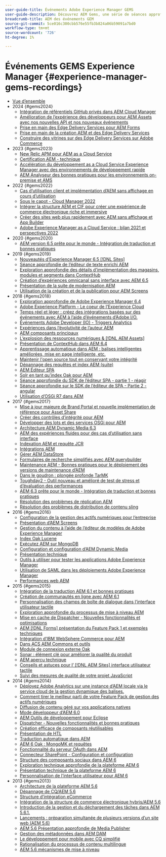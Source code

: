 ```yaml
---
user-guide-title: Événements Adobe Experience Manager GEMS
user-guide-description: Découvrez AEM Gems, une série de séances approfondies réalisées par des experts de Adobe Experience Manager.
breadcrumb-title: AEM des événements GEM
source-git-commit: 5ce016c300cbb576e55fb3b824a06b59091a7bd0
workflow-type: tm+mt
source-wordcount: '726'
ht-degree: 1%

---
```



# Événements GEMS Experience Manager {#experience-manager-gems-recordings}

+ [Vue d’ensemble](overview.md)
+ 2024 {#gems2024}
   + [Intégration de référentiels GitHub privés dans AEM Cloud Manager](gems2024/private-github-for-aem-cloud-manager.md)
   + [Amélioration de l’expérience des développeurs pour AEM Assets avec nos nouvelles API et nos nouveaux événements](gems2024/improving-dev-experience-for-aem-assets-with-new-apis-and-events.md)
   + [Prise en main des Edge Delivery Services pour AEM Forms](gems2024/edge-delivery-for-aem-forms.md)
   + [Prise en main de la création AEM et des Edge Delivery Services](/help/experience-manager-gems/gems2024/aem-authoring-and-edge-delivery.md)
   + [Construire des vitrines sur des Edge Delivery Services sur Adobe Commerce](/help/experience-manager-gems/gems2024/storefronts-on-edge-delivery-with-adobe-commerce.md)
+ 2023 {#gems2023}
   + [New Relic APM pour AEM as a Cloud Service](gems2023/newrelic-apm-for-aem-cloud-service.md)
   + [Certification AEM - technique](gems2023/aem-certification-technical.md)
   + [Accélération du développement as a Cloud Service Experience Manager avec des environnements de développement rapide](/help/experience-manager-gems/gems2023/rapid-development-environments.md)
   + [AEM Analyseur des bonnes pratiques pour les environnements on-premise et AMS](gems2023/aem-best-practices-analyzer.md)
+ 2022 {#gems2022}
   + [Cas d’utilisation client et implémentation d’AEM sans affichage en cours d’utilisation](gems2022/customer-use-case-and-implementation-of-aem-headless-in-use.md)
   + [Sous le capot - Cloud Manager 2022](gems2022/looking-under-the-hood-cloud-manager-2022.md)
   + [Intégrer la structure AEM et CIF pour créer une expérience de commerce électronique riche et immersive](gems2022/aem-and-cif-framework-integration.md)
   + [Créer des sites web plus rapidement avec AEM sans affichage et App Builder](gems2022/build-sites-faster-with-headless-and-appbuilder.md)
   + [Adobe Experience Manager as a Cloud Service : bilan 2021 et perspectives 2022](gems2022/aemcloudservice-2021-review-and-outlook.md)
+ 2020 {#gems2020}
   + [AEM version 6.5 prête pour le monde - Intégration de traduction et bonnes pratiques](gems2020/aem65-readyfortheworld-translationintegration-bestpractices.md)
+ 2019 {#gems2019}
   + [Nouveautés d’Experience Manager 6.5 [!DNL Sites]](gems2019/adobe-experience-manager-6-5-sites-whats-new.md)
   + [Séance approfondie de l’éditeur de texte enrichi AEM](gems2019/aem-rich-text-editor-rte-deep-dive1.md)
   + [Exploration approfondie des détails d’implémentation des magasins, modules et segments dans ContextHub](gems2019/contexthub-deep-dive.md)
   + [Création d’expériences omnicanal sans interface avec AEM 6.5](gems2019/creating-headless-omnichannel-experiences-with-aem-65.md)
   + [Présentation de la suite de modernisation AEM](gems2019/introducing-the-aem-modernization-suite.md)
   + [Utilisation de la création et de la publication pour AEM Screens](gems2019/leveraging-author-publish-for-aem-screens.md)
+ 2018 {#gems2018}
   + [Exploration approfondie de Adobe Experience Manager 6.4](gems2018/aem-6-4-technical-sneak-peek.md)
   + [Adobe Experience Platform - Le coeur de l’Experience Cloud](gems2018/aem-acp.md)
   + [Temps réel et léger : créez des intégrations basées sur des événements avec AEM à l’aide d’événements d’Adobe I/O.](gems2018/aem-adobe-io.md)
   + [Événements Adobe Developer (IO) - Triggers Analytics](gems2018/aem-analytics-triggers.md)
   + [Expériences dans l’évolutivité de l’auteur AEM](gems2018/aem-author-scalability1.md)
   + [AEM composants principaux](gems2018/aem-core-components.md)
   + [L’explosion des ressources numériques &amp; [!DNL AEM Assets]](gems2018/aem-digital-asset-explosion.md)
   + [Présentation de ContextHub dans AEM 6.4](gems2018/aem-intro-to-contexthub.md)
   + [Apprentissage automatique dans AEM : balises intelligentes améliorées, mise en page intelligente, etc.](gems2018/aem-machine-learning.md)
   + [Maintenir l&#39;open source tout en conservant votre intégrité](gems2018/aem-maintaining-open-source.md)
   + [Dépannage des requêtes et index AEM (suite)](gems2018/aem-query-and-index-troubleshooting2.md)
   + [AEM Éditeur SPA](gems2018/aem-spa-editor.md)
   + [Solr en tant qu’index Oak pour AEM](gems2018/solr-as-an-oak-index-for-aem.md)
   + [Séance approfondie du SDK de l’éditeur SPA - partie 1 - réagir](gems2018/spa-editor-sdk-deep-dive-react.md)
   + [Séance approfondie sur le SDK de l’éditeur de SPA - Partie 2 - angular](gems2018/spa-editor-sdk-deep-dive-angular.md)
   + [Utilisation d’OSGi R7 dans AEM](gems2018/using-osgi-r7-in-aem.md)
+ 2017 {#gems2017}
   + [Mise à jour majeure de Brand Portal et nouvelle implémentation de référence pour Asset Share](gems2017/aem-brand-portal.md)
   + [Créer des contrôles d’intégrité pour AEM](gems2017/aem-building-health-checks-for-aem.md)
   + [Développer des lots et des services OSGi pour AEM](gems2017/aem-developing-osgi-bundles-services-for-aem.md)
   + [Architecture AEM Dynamic Media 6.3](gems2017/aem-dynamic-media-architecture.md)
   + [AEM des expériences fluides pour des cas d’utilisation sans interface](gems2017/aem-headless-usecases.md)
   + [Indexation AEM et requête JCR](gems2017/aem-indexing-jcr-query.md)
   + [Intégrations AEM](gems2017/aem-integrations.md)
   + [Gérer AEM DataStore](gems2017/aem-managing-aem-datastore.md)
   + [Formulaires de recherche simplifiés avec AEM querybuilder](gems2017/aem-search-forms-using-querybuilder.md)
   + [Maintenance AEM - Bonnes pratiques pour le déploiement des versions de maintenance d’AEM](gems2017/aem-sustenance-best-practices-deploying-maintenance-releases.md)
   + [Dans le goudron : plongée profonde TarMK](gems2017/aem-tarmk-deepdive.md)
   + [Toughday2 - Outil nouveau et amélioré de test de stress et d’évaluation des performances](gems2017/aem-toughday2-stress-testing-benchmarking-tool.md)
   + [AEM 6.3 prête pour le monde - Intégration de traduction et bonnes pratiques](gems2017/aem-translation-best-practices.md)
   + [Résolution des problèmes de réplication AEM](gems2017/aem-troubleshooting-aem-replication.md)
   + [Résolution des problèmes de distribution de contenu sling](gems2017/aem-troubleshooting-sling.md)
+ 2016 {#gems2016}
   + [Configuration de la gestion des actifs numériques pour l’entreprise](gems2016/aem-configuring-dam-for-enterprise.md)
   + [Présentation d’AEM Screens](gems2016/aem-introduction-to-aem-screens.md)
   + [Gestion du contenu à l’aide de l’éditeur de modèles de Adobe Experience Manager](gems2016/aem-managing-content-with-template-editor.md)
   + [Index Oak Lucene](gems2016/aem-oak-lucene-indexes.md)
   + [Exécutez AEM sur MongoDB](gems2016/aem-running-aem-on-mongodb.md)
   + [Configuration et configuration d’AEM Dynamic Media](gems2016/aem-setup-and-configure-aem-dynamic-media.md)
   + [Présentation technique](gems2016/aem-technical-sneak-peek.md)
   + [Outils à utiliser pour tester les applications Adobe Experience Manager](gems2016/aem-testing-tools-for-aem-apps.md)
   + [Utilisation de SAML dans les déploiements Adobe Experience Manager](gems2016/aem-utilizing-saml-in-aem-deployments.md)
   + [Performances web AEM](gems2016/aem-web-performance.md)
+ 2015 {#gems2015}
   + [Intégration de la traduction AEM 6.1 et bonnes pratiques](gems2015/aem-6-1-translation-integration-and-best-practices.md)
   + [Création de communautés en ligne avec AEM 6.1](gems2015/aem-creating-online-communities-with-aem-6-1.md)
   + [Personnalisation des champs de boîte de dialogue dans l’interface utilisateur tactile](gems2015/aem-customizing-dialog-fields-in-touch-ui.md)
   + [Exploration approfondie du processus de mise à niveau AEM](gems2015/aem-deep-dive-into-aem-upgrade-process.md)
   + [Mise en cache de Dispatcher - Nouvelles fonctionnalités et optimisations](gems2015/aem-dispatcher-caching-new-features-and-optimizations.md)
   + [AEM [!DNL Forms] présentation du Feature Pack 1 et exemples techniques](gems2015/aem-forms-feature-pack-1-introduction-and-technical-samples.md)
   + [Intégration d’IBM WebSphere Commerce pour AEM](gems2015/aem-ibm-websphere-commerce-integration-for-aem.md)
   + [Dans ACS AEM Commons et outils](gems2015/aem-inside-acs-aem-commons-and-tools.md)
   + [Module de connexion externe Oak](gems2015/aem-oak-external-login-module-authenticating-with-ldap-and-beyond.md)
   + [Sonar : élément clé pour améliorer la qualité du produit](gems2015/aem-sonar-a-key-element-to-improve-product-quality.md)
   + [AEM aperçu technique](gems2015/aem-tech-sneak-peek.md)
   + [Conseils et astuces pour l’ [!DNL AEM Sites] interface utilisateur tactile](gems2015/aem-tips-and-tricks-for-aem-sites-touch-ui.md)
   + [Suivi des mesures de qualité de votre projet JavaScript](gems2015/aem-track-quality-metrics-of-your-javascript-project.md)
+ 2014 {#gems2014}
   + [Déployez Adobe Analytics sur une instance d’AEM locale via le service cloud de la gestion dynamique des balises.](gems2014/aem-adobe-analytics-dynamic-tag-management.md)
   + [Comment tirer le meilleur parti de votre Feature Pack de gestion des actifs numériques](gems2014/aem-dam-feature-pack.md)
   + [Diffusion de contenu géré sur vos applications natives](gems2014/aem-delivering-managed-content-to-your-native-apps.md)
   + [Mode développeur d’AEM 6.0](gems2014/aem-developer-mode.md)
   + [AEM Outils de développement pour Eclipse](gems2014/aem-developer-tools-for-eclipse.md)
   + [Dispatcher - Nouvelles fonctionnalités et bonnes pratiques](gems2014/aem-dispatcher.md)
   + [Création efficace de composants réutilisables](gems2014/aem-efficiently-build-reusable-components.md)
   + [Présentation de HTL](gems2014/aem-introduction-to-htl.md)
   + [Traduction automatique dans AEM](gems2014/aem-machine-translation-in-aem.md)
   + [AEM 6 Oak : MongoMK et requêtes](gems2014/aem-oak-mongomk-and-queries.md)
   + [Fonctionnalité du serveur OAuth dans AEM](gems2014/aem-oauth-server-functionality-in-aem.md)
   + [Connecteur SharePoint - Configuration et configuration](gems2014/aem-sharepoint-connector-setup-and-configuration.md)
   + [Structure des composants sociaux dans AEM 6](gems2014/aem-social-component-framework-in-aem-6.md)
   + [Exploration technique approfondie de la plateforme AEM 6](gems2014/aem-technical-deep-dive-into-the-aem-6-platform.md)
   + [Présentation technique de la plateforme AEM 6](gems2014/aem-technical-overview-of-the-aem-6-platform.md)
   + [Personnalisation de l’interface utilisateur pour AEM 6](gems2014/aem-user-interface-customization-for-aem6.md)
+ 2013 {#gems2013}
   + [Architecture de la plateforme AEM 5.6](gems2013/aem-architecture-of-the-aem-5-6-platform.md)
   + [Dépannage de CQ/AEM 5.6](gems2013/aem-cq-aem-5-6-troubleshooting.md)
   + [Structure d’intégration eCommerce](gems2013/aem-ecommerce-integration-framework.md)
   + [Intégration de la structure de commerce électronique hybris/AEM 5.6](gems2013/aem-hybris-ecommerce-framework-integration.md)
   + [Introduction de la gestion et du déchargement des tâches dans AEM 5.6.1.](gems2013/aem-job-handling-and-offloading.md)
   + [Lancements : préparation simultanée de plusieurs versions d’un site web (AEM 5.6)](gems2013/aem-launches.md)
   + [AEM 5.6 Présentation approfondie de Media Publisher](gems2013/aem-media-publisher-deep-dive.md)
   + [Gestion des métadonnées dans AEM DAM](gems2013/aem-metadata-management-in-aem-dam.md)
   + [Le développement pour mobile avec CQ simplifié](gems2013/aem-mobile-first-development-with-cq-made-easy.md)
   + [Rationalisation du processus de contenu multilingue](gems2013/aem-streamlining-multilingual-content-process.md)
   + [AEM 5.6 mécanismes de mise à niveau](gems2013/aem-upgrade-mechanisms.md)

<!--
+ [Archive] {#archive}
    + [AEM 6 Oak: MongoMK and Queries](archive/aem-oak-mongomk-and-queries.md)
    + [Search forms made easy with the AEM querybuilder](archive/aem-search-forms-using-querybuilder.md)
    + [Deep Dive on implementation details of stores, modules and segments in ContextHub](archive/contexthub-deep-dive.md)
    + [AEM Web Performance](archive/aem-web-performance.md)
    + [AEM Query and Index Troubleshooting](archive/aem-query-and-index-troubleshooting.md)
    + [User Interface Customization for AEM 6](archive/aem-user-interface-customization-for-aem6.md)
    + [Technical Sneak Peek](archive/aem-technical-sneak-peek.md)
    + [Customizing Dialog Fields in Touch UI](archive/aem-customizing-dialog-fields-in-touch-ui.md)
    + [Building Health Checks for AEM](archive/aem-building-health-checks-for-aem.md)
    + [Running AEM on MongoDB](archive/aem-running-aem-on-mongodb.md)
    + [AEM 5.6 Media Publisher Deep Dive ](archive/aem-media-publisher-deep-dive.md)
    + [AEM Fluid Experiences for headless usecases](archive/aem-headless-usecases.md)
    + [The Digital Asset Explosion & AEM Assets](archive/aem-digital-asset-explosion.md)
    + [Introduction of Job Handling and Offloading in AEM 5.6.1. ](archive/aem-job-handling-and-offloading.md)
    + [Technical Overview of the AEM 6 Platform](archive/aem-technical-overview-of-the-aem-6-platform.md)
    + [Launches: concurrent preparation of multiple versions of a website (AEM 5.6) ](archive/aem-launches.md)
    + [Efficiently Build Reusable Components](archive/aem-efficiently-build-reusable-components.md)
    + [AEM Integrations - a solid foundation goes a long way](archive/aem-integrations.md)
    + [Dispatcher - New features and best practices](archive/aem-dispatcher.md)
    + [Adobe Experience Manager 6.5 Sites - What's New](archive/adobe-experience-manager-6-5-sites-whats-new.md)
    + [Oak's External Login Module - Authenticating with LDAP and Beyond](archive/aem-oak-external-login-module-authenticating-with-ldap-and-beyond.md)
    + [Troubleshooting AEM Replication](archive/aem-troubleshooting-aem-replication.md)
    + [Metadata Management in AEM DAM](archive/aem-metadata-management-in-aem-dam.md)
    + [AEM 6.5 Ready for the World - Translation Integration & Best Practices](archive/aem65-readyfortheworld-translationintegration-bestpractices.md)
    + [hybris/AEM 5.6 eCommerce framework integration](archive/aem-hybris-ecommerce-framework-integration.md)
    + [How to deploy Adobe Analytics on a local AEM instance by using the Dynamic Tag Management cloud service](archive/aem-adobe-analytics-dynamic-tag-management.md)
    + [eCommerce Integration Framework ](archive/aem-ecommerce-integration-framework.md)
    + [Real-time and lightweight: build event-driven integrations with AEM using Adobe I/O Events](archive/aem-adobe-io.md)
    + [AEM Tech Sneak Peek](archive/aem-tech-sneak-peek.md)
    + [AEM Rich Text Editor (RTE) Deep Dive](archive/aem-rich-text-editor-rte-deep-dive1.md)
    + [Deep dive into AEM upgrade process](archive/aem-deep-dive-into-aem-upgrade-process.md)
    + [AEM SPA Editor](archive/aem-spa-editor.md)
    + [MSM and Translation: Best Practices ](archive/aem-msm-and-translation-best-practices.md)
    + [AEM Indexing and JCR Query](archive/aem-indexing-jcr-query.md)
    + [IBM WebSphere Commerce Integration for AEM](archive/aem-ibm-websphere-commerce-integration-for-aem.md)
    + [Setup and Configure AEM Dynamic Media](archive/aem-setup-and-configure-aem-dynamic-media.md)
    + [Leveraging author-publish for AEM Screens](archive/leveraging-author-publish-for-aem-screens.md)
    + [Experiments in AEM Author Scalability](archive/aem-author-scalability1.md)
    + [Introduction to AEM Screens](archive/aem-introduction-to-aem-screens.md)
    + [Creating Headless Omnichannel Experiences with AEM 6.5](archive/creating-headless-omnichannel-experiences-with-aem-65.md)
    + [Developing OSGi Bundles and Services for AEM](archive/aem-developing-osgi-bundles-services-for-aem.md)
    + [Technical Deep Dive into the AEM 6 Platform](archive/aem-technical-deep-dive-into-the-aem-6-platform.md)
    + [Adobe Experience Platform - The Heart of Experience Cloud](archive/aem-acp.md)
    + [Social Component Framework in AEM 6](archive/aem-social-component-framework-in-aem-6.md)
    + [Mobile-First Development with CQ Made Easy](archive/aem-mobile-first-development-with-cq-made-easy.md)
    + [AEM Core Components](archive/aem-core-components.md)
    + [AEM SPA Editor](archive/jcr-aem-spa-editor.md)
    + [Major Brand Portal Release and new reference implementation for Asset Share](archive/aem-brand-portal.md)
    + [Utilizing SAML in Adobe Experience Manager deployments](archive/aem-utilizing-saml-in-aem-deployments.md)
    + [AEM 6.0 Developer Mode](archive/aem-developer-mode.md)
    + [AEM [!DNL Forms] Feature Pack 1 introduction and technical samples](archive/aem-forms-feature-pack-1-introduction-and-technical-samples.md)
    + [CQ/AEM 5.6 Troubleshooting](archive/aem-cq-aem-5-6-troubleshooting.md)
    + [AEM Dynamic Media 6.3 Architecture](archive/aem-dynamic-media-architecture.md)
    + [Inside ACS AEM Commons & Tools](archive/aem-inside-acs-aem-commons-and-tools.md)
    + [Creating online Communities with AEM 6.1](archive/aem-creating-online-communities-with-aem-6-1.md)
    + [OAuth Server functionality in AEM - Embrace Federation and unleash your REST APIs!](archive/aem-oauth-server-functionality-in-aem.md)
    + [Into the tar pit: a TarMK deep dive](archive/aem-tarmk-deepdive.md)
    + [Oak Lucene Indexes](archive/aem-oak-lucene-indexes.md)
    + [AEM Developer Tools for Eclipse](archive/aem-developer-tools-for-eclipse.md)
    + [Solr as an Oak index for AEM](archive/solr-as-an-oak-index-for-aem1.md)
    + [Toughday2 - A new and improved stress testing and benchmarking tool](archive/aem-toughday2-stress-testing-benchmarking-tool.md)
    + [Introduction to ContextHub in AEM 6.4](archive/aem-intro-to-contexthub.md)
    + [Configuring the DAM for Enterprise](archive/aem-configuring-dam-for-enterprise.md)
    + [Managing AEM DataStore](archive/aem-managing-aem-datastore.md)
    + [AEM Sustenance - Best Practices for deploying AEM Maintenance Releases](archive/aem-sustenance-best-practices-deploying-maintenance-releases.md)
    + [Maintaining Open Source While Maintaining Your Sanity](archive/aem-maintaining-open-source.md)
    + [SPA Editor SDK Deep Dive - Part 1 - React ](archive/spa-editor-sdk-deep-dive-react.md)
    + [Tools to use for testing Adobe Experience Manager applications](archive/aem-testing-tools-for-aem-apps.md)
    + [Machine Learning in AEM: Enhanced Smart Tags, Smart Layout and more](archive/aem-machine-learning.md)
    + [Tips and tricks for AEM Sites Touch UI](archive/aem-tips-and-tricks-for-aem-sites-touch-ui.md)
    + [Dispatcher Caching - New Features and Optimizations](archive/aem-dispatcher-caching-new-features-and-optimizations.md)
    + [How to get the most out of your DAM Feature Pack](archive/aem-dam-feature-pack.md)
    + [Troubleshooting Sling Content Distribution](archive/aem-troubleshooting-sling.md)
    + [Introduction to HTL](archive/aem-introduction-to-htl.md)
    + [Delivering Managed Content to your Native Apps](archive/aem-delivering-managed-content-to-your-native-apps.md)
    + [SharePoint Connector - Setup and Configuration](archive/aem-sharepoint-connector-setup-and-configuration.md)
    + [AEM 6.1 Translation Integration & Best Practices](archive/aem-6-1-translation-integration-and-best-practices.md)
    + [Managing your content with the template editor of Adobe Experience Manager](archive/aem-managing-content-with-template-editor.md)
    + [SPA Editor SDK Deep Dive - Part 2 - Angular](archive/spa-editor-sdk-deep-dive-angular.md)
    + [Sonar - A key element to improve product quality](archive/aem-sonar-a-key-element-to-improve-product-quality.md)
    + [AEM 6.3 Ready for the World - Translation Integration & Best Practices](archive/aem-translation-best-practices.md)
    + [AEM 5.6 upgrade mechanisms ](archive/aem-upgrade-mechanisms.md)
    + [Track quality metrics of your Javascript project](archive/aem-track-quality-metrics-of-your-javascript-project.md)
    + [Streamlining multilingual content process](archive/aem-streamlining-multilingual-content-process.md)
    + [Deep Dive into Adobe Experience Manager 6.4](archive/aem-6-4-technical-sneak-peek.md)
    + [Machine Translation in AEM](archive/aem-machine-translation-in-aem.md)
    + [Using OSGi R7 in AEM](archive/using-osgi-r7-in-aem.md)
    + [Architecture of the AEM 5.6 Platform](archive/aem-architecture-of-the-aem-5-6-platform.md)
    + [Adobe I/O Events - Analytics Triggers](archive/aem-analytics-triggers.md)
    + [Introducing the AEM Modernization Suite](archive/introducing-the-aem-modernization-suite.md)
    + [AEM Query and Index Troubleshooting](archive/aem-query-and-index-troubleshooting2.md)
-->
